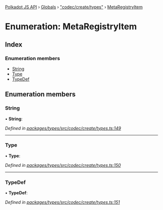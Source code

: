 [Polkadot JS API](../README.md) › [Globals](../globals.md) › ["codec/create/types"](../modules/_codec_create_types_.md) › [MetaRegistryItem](_codec_create_types_.metaregistryitem.md)

# Enumeration: MetaRegistryItem

## Index

### Enumeration members

* [String](_codec_create_types_.metaregistryitem.md#string)
* [Type](_codec_create_types_.metaregistryitem.md#type)
* [TypeDef](_codec_create_types_.metaregistryitem.md#typedef)

## Enumeration members

###  String

• **String**:

*Defined in [packages/types/src/codec/create/types.ts:149](https://github.com/polkadot-js/api/blob/8a5a86e8b/packages/types/src/codec/create/types.ts#L149)*

___

###  Type

• **Type**:

*Defined in [packages/types/src/codec/create/types.ts:150](https://github.com/polkadot-js/api/blob/8a5a86e8b/packages/types/src/codec/create/types.ts#L150)*

___

###  TypeDef

• **TypeDef**:

*Defined in [packages/types/src/codec/create/types.ts:151](https://github.com/polkadot-js/api/blob/8a5a86e8b/packages/types/src/codec/create/types.ts#L151)*
